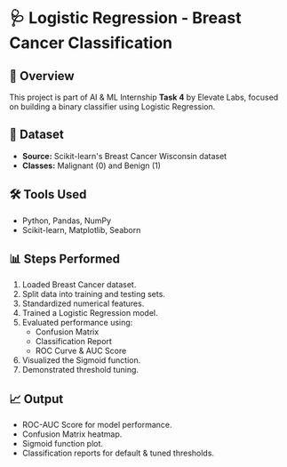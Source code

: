 # 🩺 Logistic Regression - Breast Cancer Classification

## 📌 Overview
This project is part of AI & ML Internship **Task 4** by Elevate Labs, focused on building a binary classifier using Logistic Regression.

## 📂 Dataset
- **Source:** Scikit-learn's Breast Cancer Wisconsin dataset
- **Classes:** Malignant (0) and Benign (1)

## 🛠 Tools Used
- Python, Pandas, NumPy
- Scikit-learn, Matplotlib, Seaborn

## 📊 Steps Performed
1. Loaded Breast Cancer dataset.
2. Split data into training and testing sets.
3. Standardized numerical features.
4. Trained a Logistic Regression model.
5. Evaluated performance using:
   - Confusion Matrix
   - Classification Report
   - ROC Curve & AUC Score
6. Visualized the Sigmoid function.
7. Demonstrated threshold tuning.

## 📈 Output
- ROC-AUC Score for model performance.
- Confusion Matrix heatmap.
- Sigmoid function plot.
- Classification reports for default & tuned thresholds.
